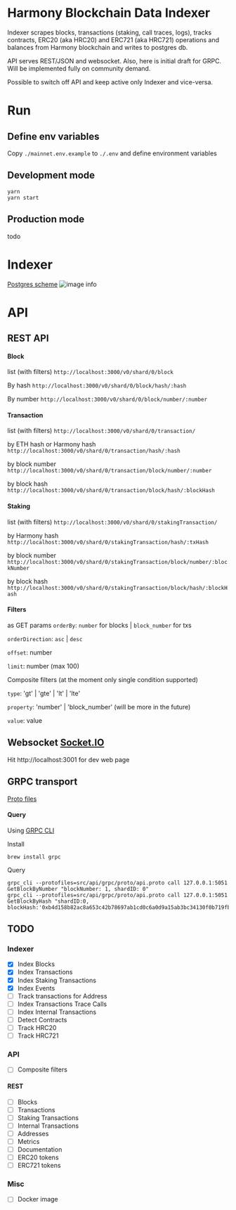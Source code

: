 # Harmony Blockchain Data Indexer

Indexer scrapes blocks, transactions (staking, call traces, logs), tracks contracts, ERC20 (aka HRC20) and ERC721 (aka HRC721) operations and balances
from Harmony blockchain and writes to postgres db.

API serves REST/JSON and websocket. Also, here is initial draft for GRPC. Will be implemented fully on community demand.

Possible to switch off API and keep active only Indexer and vice-versa.

# Run

## Define env variables

Copy `./mainnet.env.example` to `./.env` and define environment variables

## Development mode

```
yarn
yarn start
```

## Production mode

todo

# Indexer

[Postgres scheme](https://github.com/hypnagonia/harmony-explorer-v2/tree/dev/src/store/postgres/sql)
![image info](https://github.com/hypnagonia/harmony-explorer-v2/blob/dev/doc/scheme.png)

# API
## REST API
#### Block
list (with filters)
`http://localhost:3000/v0/shard/0/block`

By hash
`http://localhost:3000/v0/shard/0/block/hash/:hash`

By number
`http://localhost:3000/v0/shard/0/block/number/:number`

#### Transaction
list (with filters)
`http://localhost:3000/v0/shard/0/transaction/`

by ETH hash or Harmony hash
`http://localhost:3000/v0/shard/0/transaction/hash/:hash`

by block number
`http://localhost:3000/v0/shard/0/transaction/block/number/:number`

by block hash
`http://localhost:3000/v0/shard/0/transaction/block/hash/:blockHash`

#### Staking
list (with filters)
`http://localhost:3000/v0/shard/0/stakingTransaction/`

by Harmony hash
`http://localhost:3000/v0/shard/0/stakingTransaction/hash/:txHash`

by block number
`http://localhost:3000/v0/shard/0/stakingTransaction/block/number/:blockNumber`

by block hash
`http://localhost:3000/v0/shard/0/stakingTransaction/block/hash/:blockHash`

#### Filters

as GET params
`orderBy`: `number` for blocks | `block_number` for txs

`orderDirection`: `asc` | `desc`

`offset`: number

`limit`: number (max 100)

Composite filters (at the moment only single condition supported)

`type`: 'gt' | 'gte' | 'lt' | 'lte'

`property`: 'number' | 'block_number' (will be more in the future)

`value`: value


## Websocket [Socket.IO](https://socket.io/)
Hit http://localhost:3001 for dev web page


## GRPC transport

[Proto files](https://github.com/hypnagonia/harmony-explorer-v2/tree/dev/src/api/grpc/proto)

#### Query

Using [GRPC CLI](https://github.com/grpc/grpc/blob/master/doc/command_line_tool.md)

Install

```
brew install grpc
```

Query

```
grpc_cli --protofiles=src/api/grpc/proto/api.proto call 127.0.0.1:5051 GetBlockByNumber "blockNumber: 1, shardID: 0"
grpc_cli --protofiles=src/api/grpc/proto/api.proto call 127.0.0.1:5051 GetBlockByHash "shardID:0, blockHash:'0xb4d158b82ac8a653c42b78697ab1cd0c6a0d9a15ab3bc34130f0b719fb174d2a'"
```

## TODO

### Indexer

- [x] Index Blocks
- [x] Index Transactions
- [x] Index Staking Transactions
- [x] Index Events
- [ ] Track transactions for Address
- [ ] Index Transactions Trace Calls
- [ ] Index Internal Transactions
- [ ] Detect Contracts
- [ ] Track HRC20
- [ ] Track HRC721

### API

- [ ] Composite filters

#### REST

- [ ] Blocks
- [ ] Transactions
- [ ] Staking Transactions
- [ ] Internal Transactions
- [ ] Addresses
- [ ] Metrics
- [ ] Documentation
- [ ] ERC20 tokens
- [ ] ERC721 tokens

### Misc

- [ ] Docker image
